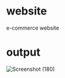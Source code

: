 # website
e-commerce website 
# output
![Screenshot (180)](https://github.com/Zainaabfayaz/website/assets/137591530/ed47ae86-3453-4303-aa3f-c7920abf1c34)

